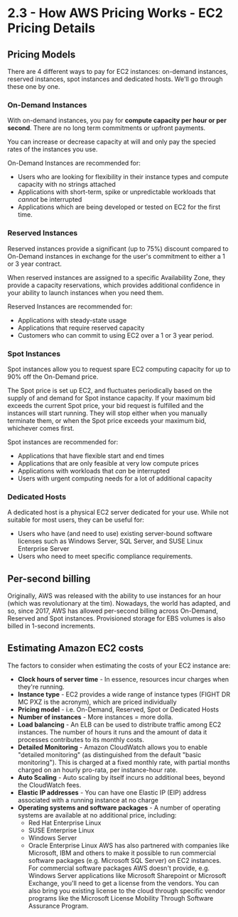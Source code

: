 # 2.3 - How AWS Pricing Works - EC2 Pricing Details

## Pricing Models

There are 4 different ways to pay for EC2 instances: on-demand instances, reserved instances, spot instances and dedicated hosts. We'll go through these one by one.

### On-Demand Instances

With on-demand instances, you pay for **compute capacity per hour or per second**. There are no long term commitments or upfront payments.

You can increase or decrease capacity at will and only pay the specied rates of the instances you use.

On-Demand Instances are recommended for:
* Users who are looking for flexibility in their instance types and compute capacity with no strings attached
* Applications with short-term, spike or unpredictable workloads that *cannot* be interrupted
* Applications which are being developed or tested on EC2 for the first time.

### Reserved Instances

Reserved instances provide a significant (up to 75%) discount compared to On-Demand instances in exchange for the user's commitment to either a 1 or 3 year contract.

When reserved instances are assigned to a specific Availability Zone, they provide a capacity reservations, which provides additional confidence in your ability to launch instances when you need them. 

Reserved Instances are recommended for:
* Applications with steady-state usage
* Applications that require reserved capacity
* Customers who can commit to using EC2 over a 1 or 3 year period.

### Spot Instances

Spot instances allow you to request spare EC2 computing capacity for up to 90% off the On-Demand price.

The Spot price is set up EC2, and fluctuates periodically based on the supply of and demand for Spot instance capacity. If your maximum bid exceeds the current Spot price, your bid request is fulfilled and the instances will start running. They will stop either when you manually terminate them, or when the Spot price exceeds your maximum bid, whichever comes first.

Spot instances are recommended for:
* Applications that have flexible start and end times
* Applications that are only feasible at very low compute prices
* Applications with workloads that *can* be interrupted
* Users with urgent computing needs for a lot of additional capacity

### Dedicated Hosts

A dedicated host is a physical EC2 server dedicated for your use. While not suitable for most users, they can be useful for:
* Users who have (and need to use) existing server-bound software licenses such as Windows Server, SQL Server, and SUSE Linux Enterprise Server
* Users who need to meet specific compliance requirements.

## Per-second billing

Originally, AWS was released with the ability to use instances for an hour (which was revolutionary at the tim). Nowadays, the world has adapted, and so, since 2017, AWS has allowed per-second billing across On-Demand, Reserved and Spot instances. Provisioned storage for EBS volumes is also billed in 1-second increments.

## Estimating Amazon EC2 costs

The factors to consider when estimating the costs of your EC2 instance are:
* **Clock hours of server time** - In essence, resources incur charges when they're running.
* **Instance type** - EC2 provides a wide range of instance types (FIGHT DR MC PXZ is the acronym), which are priced individually
* **Pricing model** - i.e. On-Demand, Reserved, Spot or Dedicated Hosts
* **Number of instances** - More instances = more dolla.
* **Load balancing** - An ELB can be used to distribute traffic among EC2 instances. The number of hours it runs and the amount of data it processes contributes to its monthly costs.
* **Detailed Monitoring** - Amazon CloudWatch allows you to enable "detailed monitoring" (as distinguished from the default "basic monitoring"). This is charged at a fixed monthly rate, with partial months charged on an hourly pro-rata, per instance-hour rate.
* **Auto Scaling** - Auto scaling by itself incurs no additional bees, beyond the CloudWatch fees.
* **Elastic IP addresses** - You can have one Elastic IP (EIP) address associated with a running instance at no charge
* **Operating systems and software packages** - A number of operating systems are available at no additional price, including:
  * Red Hat Enterprise Linux
  * SUSE Enterprise Linux
  * Windows Server
  * Oracle Enterprise Linux
  AWS has also partnered with companies like Microsoft, IBM and others to make it possible to run commercial software packages (e.g. Microsoft SQL Server) on EC2 instances.
  For commercial software packages AWS doesn't provide, e.g. Windows Server applications like Microsoft Sharepoint or Microsoft Exchange, you'll need to get a license from the vendors. You can also bring you existing license to the cloud through specific vendor programs like the Microsoft License Mobility Through Software Assurance Program.